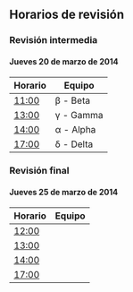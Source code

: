 ##	Horarios de revisión	##

###	Revisión intermedia	###

####	Jueves 20 de marzo de 2014	####

|**Horario**                                                                                                                     |**Equipo** |
|--------------------------------------------------------------------------------------------------------------------------------|-----------|
|[11:00](http://www.timeanddate.com/countdown/generic?iso=20140320T110000&p0=155&msg=[PBSC]+Revisi%C3%B3n+intermedia&csz=1&swk=1)| β - Beta  |
|[13:00](http://www.timeanddate.com/countdown/generic?iso=20140320T130000&p0=155&msg=[PBSC]+Revisi%C3%B3n+intermedia&csz=1&swk=1)| γ - Gamma |
|[14:00](http://www.timeanddate.com/countdown/generic?iso=20140320T140000&p0=155&msg=[PBSC]+Revisi%C3%B3n+intermedia&csz=1&swk=1)| α - Alpha |
|[17:00](http://www.timeanddate.com/countdown/generic?iso=20140320T170000&p0=155&msg=[PBSC]+Revisi%C3%B3n+intermedia&csz=1&swk=1)| δ - Delta |

###	Revisión final	###

####	Jueves 25 de marzo de 2014	####

|**Horario**                                                                                                                           |**Equipo** |
|--------------------------------------------------------------------------------------------------------------------------------------|-----------|
|[12:00](http://www.timeanddate.com/countdown/generic?iso=20140325T120000&p0=155&msg=[PBSC]+Entrega+proyecto+m%C3%B3dulo+2&csz=1&swk=1)|           |
|[13:00](http://www.timeanddate.com/countdown/generic?iso=20140325T130000&p0=155&msg=[PBSC]+Entrega+proyecto+m%C3%B3dulo+2&csz=1&swk=1)|           |
|[14:00](http://www.timeanddate.com/countdown/generic?iso=20140325T140000&p0=155&msg=[PBSC]+Entrega+proyecto+m%C3%B3dulo+2&csz=1&swk=1)|           |
|[17:00](http://www.timeanddate.com/countdown/generic?iso=20140325T170000&p0=155&msg=[PBSC]+Entrega+proyecto+m%C3%B3dulo+2&csz=1&swk=1)|           |

